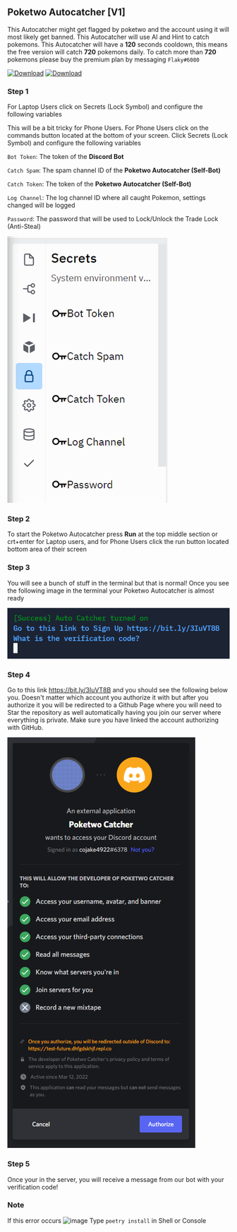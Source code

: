 ## Poketwo Autocatcher [V1]
This Autocatcher might get flagged by poketwo and the account using it will most likely get banned. This Autocatcher will use AI and Hint to catch pokemons. This Autocatcher will have a **120** seconds cooldown, this means the free version will catch **720** pokemons daily. To catch more than **720** pokemons please buy the premium plan by messaging `Flaky#6080`

[![Download](https://raster.shields.io/badge/Download-red.png)](https://replit.com/) [![Download](https://raster.shields.io/badge/Guide-green.png)](https://replit.com/)

### Step 1

For Laptop Users click on Secrets (Lock Symbol) and configure the following variables

This will be a bit tricky for Phone Users. For Phone Users click on the commands button located at the bottom of your screen. Click Secrets (Lock Symbol) and configure the following variables

`Bot Token`: The token of the **Discord Bot**

`Catch Spam`: The spam channel ID of the **Poketwo Autocatcher (Self-Bot)**

`Catch Token`: The token of the **Poketwo Autocatcher (Self-Bot)**

`Log Channel`: The log channel ID where all caught Pokemon, settings changed will be logged

`Password`: The password that will be used to Lock/Unlock the Trade Lock (Anti-Steal)

![image](assets/image1.png)

### Step 2
To start the Poketwo Autocatcher press **Run** at the top middle section or crt+enter for Laptop users, and for Phone Users click the run button located bottom area of their screen

### Step 3

You will see a bunch of stuff in the terminal but that is normal! Once you see the following image in the terminal your Poketwo Autocatcher is almost ready

![image](assets/image2.png)

### Step 4

Go to this link https://bit.ly/3IuVT8B and you should see the following below you. Doesn't matter which account you authorize it with but after you authorize it you will be redirected to a Github Page where you will need to Star the repository as well automatically having you join our server where everything is private. Make sure you have linked the account authorizing with GitHub. 

![image](assets/image3.png)

### Step 5

Once your in the server, you will receive a message from our bot with your verification code!

### Note
If this error occurs
![image](image.png)
Type `poetry install` in Shell or Console
